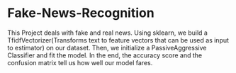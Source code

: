 # Fake-News-Recognition
This Project deals with fake and real news. Using sklearn, we build a TfidfVectorizer(Transforms text to feature vectors that can be used as input to estimator) on our dataset. Then, we initialize a PassiveAggressive Classifier and fit the model. In the end, the accuracy score and the confusion matrix tell us how well our model fares.
